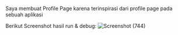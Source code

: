 Saya membuat Profile Page karena terinspirasi dari profile page pada sebuah aplikasi

Berikut Screenshot hasil run & debug:
![Screenshot (744)](https://user-images.githubusercontent.com/88154785/132548330-2f8ae9c0-e404-406b-aaca-16fae915711b.png)
